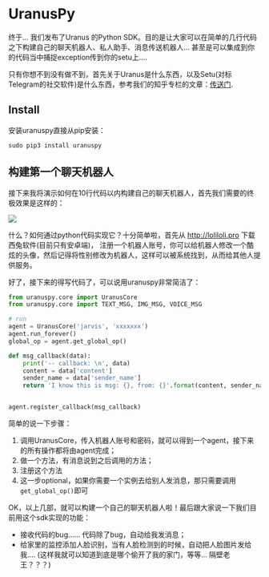 # UranusPy



终于... 我们发布了Uranus 的Python SDK。目的是让大家可以在简单的几行代码之下构建自己的聊天机器人、私人助手、消息传送机器人… 甚至是可以集成到你的代码当中捕捉exception传到你的setu上....

只有你想不到没有做不到，首先关于Uranus是什么东西，以及Setu(对标Telegram的社交软件)是什么东西，参考我们的知乎专栏的文章：[传送门](https://zhuanlan.zhihu.com/p/53717894).



## Install

安装uranuspy直接从pip安装：

```
sudo pip3 install uranuspy
```



## 构建第一个聊天机器人

接下来我将演示如何在10行代码以内构建自己的聊天机器人，首先我们需要的终极效果是这样的：



![](https://s1.ax1x.com/2018/12/31/F4JsbV.jpg)



什么？如何通过python代码实现它？十分简单啦，首先从 http://loliloli.pro 下载西兔软件(目前只有安卓端)， 注册一个机器人账号，你可以给机器人修改一个酷炫的头像，然后记得将性别修改为机器人，这样可以被系统找到，从而给其他人提供服务。



好了，接下来的得写代码了，可以说用uranuspy非常简洁了：



```python
from uranuspy.core import UranusCore
from uranuspy.core import TEXT_MSG, IMG_MSG, VOICE_MSG

# run
agent = UranusCore('jarvis', 'xxxxxxx')
agent.run_forever()
global_op = agent.get_global_op()

def msg_callback(data):
    print('-- callback: \n', data)
    content = data['content']
    sender_name = data['sender_name']
    return 'I know this is msg: {}, from: {}'.format(content, sender_name)


agent.register_callback(msg_callback)
```



简单的说一下步骤：

1. 调用UranusCore，传入机器人账号和密码，就可以得到一个agent，接下来的所有操作都将由agent完成；
2. 做一个方法，有消息说到之后调用的方法；
3. 注册这个方法
4. 这一步optional，如果你需要一个实例去给别人发消息，那只需要调用`get_global_op()`即可



OK，以上几部，就可以构建一个自己的聊天机器人啦！最后跟大家说一下我们目前用这个sdk实现的功能：

- 接收代码的bug…… 代码除了bug，自动给我发消息；
- 给家里的监控添加人脸识别，当有人脸检测到的时候，自动把人脸图片发给我.... (这样我就可以知道到底是哪个偷开了我的家门，等等... 隔壁老王？？？)